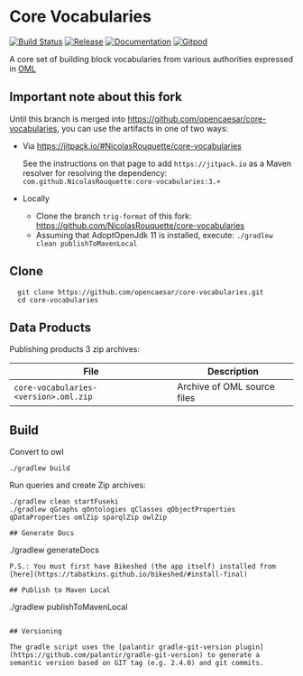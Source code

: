 # Core Vocabularies

[![Build Status](https://travis-ci.com/opencaesar/core-vocabularies.svg?branch=master)](https://travis-ci.com/opencaesar/core-vocabularies)
[![Release](https://img.shields.io/github/v/tag/opencaesar/core-vocabularies?label=download)](https://github.com/opencaesar/core-vocabularies/releases/latest)
[![Documentation](https://img.shields.io/badge/Documentation-HTML-orange)](https://opencaesar.github.io/core-vocabularies/) 
[![Gitpod](https://img.shields.io/badge/gitpod-open-blue?logo=gitpod)](https://gitpod.io/#https://github.com/opencaesar/core-vocabularies) 

A core set of building block vocabularies from various authorities expressed in [OML](https://github.com/opencaesar/oml)

## Important note about this fork

Until this branch is merged into https://github.com/opencaesar/core-vocabularies, you can use the artifacts in one of two ways:

- Via https://jitpack.io/#NicolasRouquette/core-vocabularies

  See the instructions on that page to add `https://jitpack.io` as a Maven resolver for resolving the dependency: 
  `com.github.NicolasRouquette:core-vocabularies:3.+`

- Locally

  - Clone the branch `trig-format` of this fork: https://github.com/NicolasRouquette/core-vocabularies
  - Assuming that AdoptOpenJdk 11 is installed, execute: `./gradlew clean publishToMavenLocal`

## Clone
```
  git clone https://github.com/opencaesar/core-vocabularies.git
  cd core-vocabularies
```

## Data Products

Publishing products 3 zip archives:

| File | Description |
|------|-------------|
| `core-vocabularies-<version>.oml.zip` | Archive of OML source files |

## Build
Convert to owl
```
./gradlew build
```

Run queries and create Zip archives:
```
./gradlew clean startFuseki
./gradlew qGraphs qOntologies qClasses qObjectProperties qDataProperties omlZip sparqlZip owlZip

## Generate Docs
```
./gradlew generateDocs
```
P.S.: You must first have Bikeshed (the app itself) installed from [here](https://tabatkins.github.io/bikeshed/#install-final)

## Publish to Maven Local
```
./gradlew publishToMavenLocal
```

## Versioning

The gradle script uses the [palantir gradle-git-version plugin](https://github.com/palantir/gradle-git-version) to generate a semantic version based on GIT tag (e.g. 2.4.0) and git commits.

